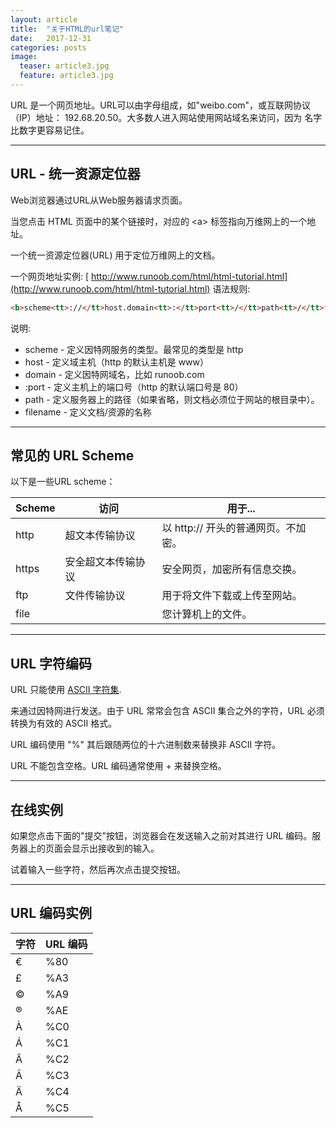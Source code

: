 ```yaml
---
layout: article
title:  "关于HTML的url笔记"
date:   2017-12-31 
categories: posts
image:
  teaser: article3.jpg
  feature: article3.jpg
---
```

URL 是一个网页地址。URL可以由字母组成，如"weibo.com"，或互联网协议（IP）地址： 192.68.20.50。大多数人进入网站使用网站域名来访问，因为 名字比数字更容易记住。

--------

## URL - 统一资源定位器

Web浏览器通过URL从Web服务器请求页面。

当您点击 HTML 页面中的某个链接时，对应的 &lt;a&gt; 标签指向万维网上的一个地址。

一个统一资源定位器(URL) 用于定位万维网上的文档。

一个网页地址实例: [ http://www.runoob.com/html/html-tutorial.html](http://www.runoob.com/html/html-tutorial.html) 语法规则:

```HTML
<b>scheme<tt>://</tt>host.domain<tt>:</tt>port<tt>/</tt>path<tt>/</tt>filename</b>
```

说明:

 * scheme - 定义因特网服务的类型。最常见的类型是 http
 * host - 定义域主机（http 的默认主机是 www）
 * domain - 定义因特网域名，比如 runoob.com
 * :port - 定义主机上的端口号（http 的默认端口号是 80）
 * path - 定义服务器上的路径（如果省略，则文档必须位于网站的根目录中）。
 * filename - 定义文档/资源的名称

--------

## 常见的 URL Scheme

以下是一些URL scheme：

| Scheme | 访问 | 用于... |
| ---- | ---- | ---- |
| http | 超文本传输协议 | 以 http:// 开头的普通网页。不加密。 |
| https | 安全超文本传输协议 | 安全网页，加密所有信息交换。 |
| ftp | 文件传输协议 | 用于将文件下载或上传至网站。 |
| file | &nbsp; | 您计算机上的文件。 |

--------

## URL 字符编码

URL 只能使用 [ASCII 字符集](http://www.runoob.com/tags/html-ascii.html).

来通过因特网进行发送。由于 URL 常常会包含 ASCII 集合之外的字符，URL 必须转换为有效的 ASCII 格式。

URL 编码使用 "%" 其后跟随两位的十六进制数来替换非 ASCII 字符。

URL 不能包含空格。URL 编码通常使用 + 来替换空格。

--------

## 在线实例

如果您点击下面的"提交"按钮，浏览器会在发送输入之前对其进行 URL 编码。服务器上的页面会显示出接收到的输入。

</form>试着输入一些字符，然后再次点击提交按钮。

--------

## URL 编码实例

| 字符 | URL 编码 |
| ---- | ---- |
| € | %80 |
| £ | %A3 |
| © | %A9 |
| ® | %AE |
| À | %C0 |
| Á | %C1 |
| Â | %C2 |
| Ã | %C3 |
| Ä | %C4 |
| Å | %C5 |
